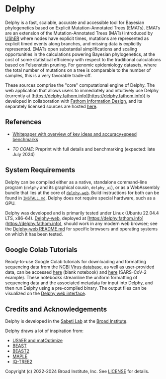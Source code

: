 Delphy
======

Delphy is a fast, scalable, accurate and accessible tool for Bayesian phylogenetics based on Explicit Mutation-Annotated
Trees (EMATs).  EMATs are an extension of the Mutation-Annotated Trees (MATs) introduced by
[UShER](https://github.com/yatisht/usher) where nodes have explicit times, mutations are represented as explicit timed
events along branches, and missing data is explicitly represented.  EMATs open substantial simplifications and scaling
opportunities in the calculations powering Bayesian phylogenetics, at the cost of some statistical efficiency with
respect to the traditional calculations based on Felsenstein pruning.  For genomic epidemiology datasets, where the
total number of mutations on a tree is comparable to the number of samples, this is a very favorable trade-off.

These sources comprise the "core" computational engine of Delphy.  The web application that allows users to immediately
and intuitively use Delphy (currently at [https://delphy.fathom.info](https://delphy.fathom.info)) is developed in
collaboration with [Fathom Information Design](https://fathom.info), and its separately licensed sources are hosted
[here](https://github.com/fathominfo/delphy-web).

References
----------

* [Whitepaper with overview of key ideas and accuracy+speed benchmarks](delphywp.pdf)

* _TO COME_: Preprint with full details and benchmarking (expected: late July 2024)

System Requirements
-------------------
Delphy can be compiled either as a native, standalone command-line program (`delphy` and its graphical cousin, `delphy_ui`), or as a WebAssembly bundle that lies at the core of [`delphy-web`](https://github.com/fathominfo/delphy-web).  Build instructions for both can be found in [`INSTALL.md`](INSTALL.md).  Delphy does not require special hardware, such as a GPU.

Delphy was developed and is primarily tested under Linux (Ubuntu 22.04.4 LTS, x86-64).  [Delphy-web](https://github.com/fathominfo/delphy-web), deployed at [https://delphy.fathom.info](https://delphy.fathom.info), should work in any modern web browser; see the [Delphy-web README.md](https://github.com/fathominfo/delphy-web) for specific browsers and operating systems on which it has been tested.

Google Colab Tutorials
-------------------
Ready-to-use Google Colab tutorials for downloading and formatting sequencing data from the [NCBI Virus database](https://www.ncbi.nlm.nih.gov/labs/virus/vssi/#/), as well as user-provided data, can be accessed [here](https://colab.research.google.com/github/broadinstitute/delphy/blob/main/tutorials/delphy_workflow.ipynb) (blank notebook) and [here](https://colab.research.google.com/github/broadinstitute/delphy/blob/main/tutorials/delphy_workflow_sars_example.ipynb) (SARS-CoV-2 example).  These notebooks streamline the uniform formatting of sequencing data and the associated metadata for input into Delphy, and then run Delphy using a pre-compiled binary.  The output files can be visualized on the [Delphy web interface](https://delphy.fathom.info).  

Credits and Acknowledgements
----------------------------

Delphy is developed in the [Sabeti Lab](https://www.sabetilab.org/) at the [Broad
Institute](https://www.broadinstitute.org/).

Delphy draws a lot of inspiration from:

- [UShER and matOptimize](https://github.com/yatisht/usher)
- [BEAST](https://github.com/beast-dev/beast-mcmc)
- [BEAST2](https://github.com/CompEvol/beast2)
- [MAPLE](https://github.com/NicolaDM/MAPLE)
- [IQ-TREE2](github.com/iqtree/iqtree2/)

Copyright (c) 2022-2024 Broad Institute, Inc.  See [LICENSE](LICENSE) for details.
